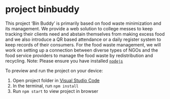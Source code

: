 
  # project binbuddy
  
  This project ‘Bin Buddy’ is primarily based on food waste minimization and its management. We provide a web solution to college messes to keep tracking their clients need and abstain themselves from making excess food and we also introduce a QR based attendance  or a daily register system to keep records of their consumers. For the food waste management, we will work on setting up a connection between diverse types of NGOs and the food service providers to manage the food waste by redistribution and recycling. 
  Note: Please ensure you have installed <code><a href="https://nodejs.org/en/download/">nodejs</a></code>

  To preview and run the project on your device:
  1) Open project folder in <a href="https://code.visualstudio.com/download">Visual Studio Code</a>
  2) In the terminal, run `npm install`
  3) Run `npm start` to view project in browser
  
